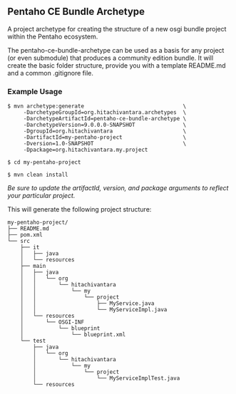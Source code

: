 ## Pentaho CE Bundle Archetype

A project archetype for creating the structure of a new osgi bundle project within the Pentaho ecosystem.

The pentaho-ce-bundle-archetype can be used as a basis for any project (or even submodule) that produces a community edition bundle. It will create the basic folder structure, provide you with a template README.md and a common .gitignore file.

### Example Usage
```
$ mvn archetype:generate                               \
     -DarchetypeGroupId=org.hitachivantara.archetypes  \
     -DarchetypeArtifactId=pentaho-ce-bundle-archetype \
     -DarchetypeVersion=9.0.0.0-SNAPSHOT               \
     -DgroupId=org.hitachivantara                      \
     -DartifactId=my-pentaho-project                   \
     -Dversion=1.0-SNAPSHOT                            \
     -Dpackage=org.hitachivantara.my.project
     
$ cd my-pentaho-project

$ mvn clean install
```
_Be sure to update the artifactId, version, and package arguments to reflect your particular project._

This will generate the following project structure:
```
my-pentaho-project/
├── README.md
├── pom.xml
└── src
    ├── it
    │   ├── java
    │   └── resources
    ├── main
    │   ├── java
    │   │   └── org
    │   │       └── hitachivantara
    │   │           └── my
    │   │               └── project
    │   │                   ├── MyService.java
    │   │                   └── MyServiceImpl.java
    │   └── resources
    │       └── OSGI-INF
    │           └── blueprint
    │               └── blueprint.xml
    └── test
        ├── java
        │   └── org
        │       └── hitachivantara
        │           └── my
        │               └── project
        │                   └── MyServiceImplTest.java
        └── resources

```
